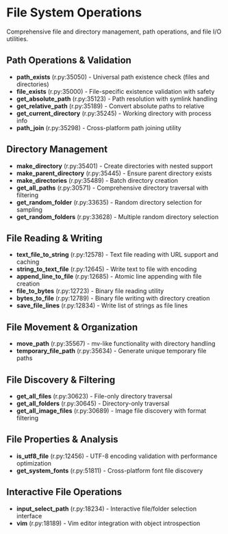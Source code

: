 # File System Operations

Comprehensive file and directory management, path operations, and file I/O utilities.

## Path Operations & Validation
- **path_exists** (r.py:35050) - Universal path existence check (files and directories)
- **file_exists** (r.py:35000) - File-specific existence validation with safety
- **get_absolute_path** (r.py:35123) - Path resolution with symlink handling
- **get_relative_path** (r.py:35189) - Convert absolute paths to relative
- **get_current_directory** (r.py:35245) - Working directory with process info
- **path_join** (r.py:35298) - Cross-platform path joining utility

## Directory Management
- **make_directory** (r.py:35401) - Create directories with nested support
- **make_parent_directory** (r.py:35445) - Ensure parent directory exists
- **make_directories** (r.py:35489) - Batch directory creation
- **get_all_paths** (r.py:30571) - Comprehensive directory traversal with filtering
- **get_random_folder** (r.py:33635) - Random directory selection for sampling
- **get_random_folders** (r.py:33628) - Multiple random directory selection

## File Reading & Writing
- **text_file_to_string** (r.py:12578) - Text file reading with URL support and caching
- **string_to_text_file** (r.py:12645) - Write text to file with encoding
- **append_line_to_file** (r.py:12685) - Atomic line appending with file creation
- **file_to_bytes** (r.py:12723) - Binary file reading utility
- **bytes_to_file** (r.py:12789) - Binary file writing with directory creation
- **save_file_lines** (r.py:12834) - Write list of strings as file lines

## File Movement & Organization  
- **move_path** (r.py:35567) - mv-like functionality with directory handling
- **temporary_file_path** (r.py:35634) - Generate unique temporary file paths

## File Discovery & Filtering
- **get_all_files** (r.py:30623) - File-only directory traversal
- **get_all_folders** (r.py:30645) - Directory-only traversal  
- **get_all_image_files** (r.py:30689) - Image file discovery with format filtering

## File Properties & Analysis
- **is_utf8_file** (r.py:12456) - UTF-8 encoding validation with performance optimization
- **get_system_fonts** (r.py:51811) - Cross-platform font file discovery

## Interactive File Operations
- **input_select_path** (r.py:18234) - Interactive file/folder selection interface
- **vim** (r.py:18189) - Vim editor integration with object introspection